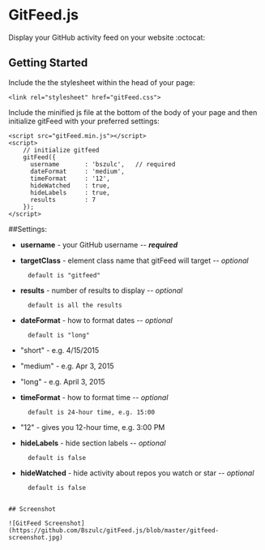 # GitFeed.js 

Display your GitHub activity feed on your website :octocat:

## Getting Started

Include the the stylesheet within the head of your page:

```
<link rel="stylesheet" href="gitFeed.css">
```

Include the minified js file at the bottom of the body of your page and then initialize gitFeed 
with your preferred settings:

```
<script src="gitFeed.min.js"></script>
<script>
    // initialize gitfeed
    gitFeed({
      username       : 'bszulc',   // required
      dateFormat     : 'medium',
      timeFormat     : '12',
      hideWatched    : true,
      hideLabels     : true,
      results        : 7
    });
</script>
```

##Settings:

* **username** - your GitHub username -- ***required*** 


* **targetClass** - element class name that gitFeed will target -- *optional*
    
        default is "gitfeed"


* **results** - number of results to display -- *optional*
    
        default is all the results


* **dateFormat** - how to format dates -- *optional*

        default is "long"

 * "short" - e.g. 4/15/2015
 * "medium" - e.g. Apr 3, 2015
 * "long" - e.g. April 3, 2015


* **timeFormat** - how to format time -- *optional*

        default is 24-hour time, e.g. 15:00

 * "12" - gives you 12-hour time, e.g. 3:00 PM

* **hideLabels** - hide section labels -- *optional*
    
        default is false


* **hideWatched** - hide activity about repos you watch or star --  *optional*
        
        default is false
```

## Screenshot

![GitFeed Screenshot](https://github.com/Bszulc/gitFeed.js/blob/master/gitfeed-screenshot.jpg)
